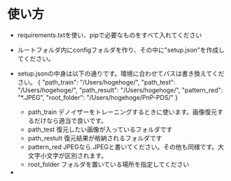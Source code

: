 # 使い方
- requirements.txtを使い、pipで必要なものをすべて入れてください
- ルートフォルダ内にconfigフォルダを作り、その中に"setup.json"を作成してください。
- setup.jsonの中身は以下の通りです。環境に合わせてパスは書き換えてください。
 {
    "path_train": "/Users/hogehoge/",
    "path_test": "/Users/hogehoge/",
    "path_result": "/Users/hogehoge/",
    "pattern_red": "*.JPEG", 
    "root_folder": "/Users/hogehoge/PnP-PDS/"
}
  - path_train デノイザーをトレーニングするときに使います。画像復元するだけなら適当で良いです。
  - path_test 復元したい画像が入っているフォルダです
  - path_restult 復元結果が格納されるフォルダです
  - pattern_red JPEGなら.JPEGと書いてください。その他も同様です。大文字小文字が区別されます。
  - root_folder フォルダを置いている場所を指定してください
 
- 
